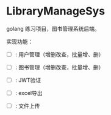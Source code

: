 # LibraryManageSys
golang 练习项目，图书管理系统后端。

实现功能：

- [ ] : 用户管理（增删改查，批量增、删）
- [ ] : 图书管理（增删改查，批量增、删）
- [ ] : JWT验证
- [ ] : excel导出
- [ ] : 文件上传


